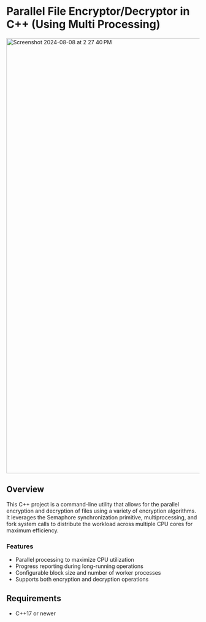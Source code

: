 # Parallel File Encryptor/Decryptor in C++ (Using Multi Processing)
<img width="1133" alt="Screenshot 2024-08-08 at 2 27 40 PM" src="https://github.com/user-attachments/assets/5e7ad9eb-292c-44d8-98ca-882482f20c11">

## Overview

This C++ project is a command-line utility that allows for the parallel encryption and decryption of files using a variety of encryption algorithms. It leverages the Semaphore synchronization primitive, multiprocessing, and fork system calls to distribute the workload across multiple CPU cores for maximum efficiency.

### Features

- Parallel processing to maximize CPU utilization
- Progress reporting during long-running operations
- Configurable block size and number of worker processes
- Supports both encryption and decryption operations

## Requirements

- C++17 or newer

